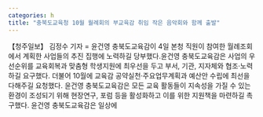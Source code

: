 ```yaml
---
categories: h
title: "충북도교육청 10월 월례회의 부교육감 취임 작은 음악회와 함께 출발"
---
```

【청주일보】 김정수 기자 = 윤건영 충북도교육감이 4일 본청 직원이 참여한 월례조회에서 계획한 사업들의 추진 집행에 노력하길 당부했다.윤건영 충북도교육감은 사업의 우선순위를 교육회복과 맞춤형 학생지원에 최우선을 두고 부서, 기관, 지자체와 협조·노력하길 요구했다. 더불어 10월에 교육감 공약실천·주요업무계획과 예산안 수립에 최선을 다해주길 요청했다. 윤건영 충북도교육감은 모든 교육 활동들이 지속성을 가질 수 있는 환경이 조성되기 위해 현장연구, 포럼 등을 활성화하고 이를 위한 지원책을 마련하길 촉구했다. 윤건영 충북도교육감은 일상에